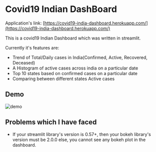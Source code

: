 # Covid19 Indian DashBoard

Application's link: [https://covid19-india-dashboard.herokuapp.com/](https://covid19-india-dashboard.herokuapp.com/)

This is a covid19 Indian Dashboard which was written in streamlit.

Currently it's features are:
* Trend of Total/Daily cases in India(Confirmed, Active, Recovered, Deceased)
* A Histogram of active cases across india on a particular date
* Top 10 states based on confirmed cases on a particular date
* Comparing between different states Active cases

## Demo

![demo](./demo.gif)

## Problems which I have faced

* If your streamlit library's version is 0.57+, then your bokeh library's version must be 2.0.0 else, you cannot see any bokeh plot in the dashboard.